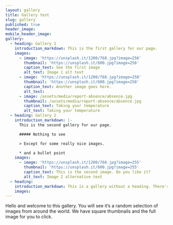 ```yaml
---
layout: gallery
title: Gallery test
slug: gallery
published: true
header_image:
mobile_header_image:
gallery:
  - heading: Gallery 1
    introduction_markdown: This is the first gallery for our page.
    images:
      - image: 'https://unsplash.it/1200/768.jpg?image=256'
        thumbnail: 'https://unsplash.it/600.jpg?image=256'
        caption_text: See the first image
        alt_text: Image 1 alt text
      - image: 'https://unsplash.it/1200/768.jpg?image=258'
        thumbnail: 'https://unsplash.it/600.jpg?image=258'
        caption_text: Another image goes here.
        alt_text:
      - image: /assets/media/report-absence/absence.jpg
        thumbnail: /assets/media/report-absence/absence.jpg
        caption_text: Taking your temperature
        alt_text: Taking your temperature
  - heading: Gallery 2
    introduction_markdown: |-
      This is the second gallery for our page.

      ##### Nothing to see

      > Except for some really nice images.

      * and a bullet point
    images:
      - image: 'https://unsplash.it/1200/768.jpg?image=255'
        thumbnail: 'https://unsplash.it/600.jpg?image=255'
        caption_text: This is the second image. Do you like it?
        alt_text: Image 2 alternative text
  - heading:
    introduction_markdown: This is a gallery without a heading. There's probably a big space.
    images:
---
```


Hello and welcome to this gallery. You will see it’s a random selection of images from around the world. We have square thumbnails and the full image for you to click.
